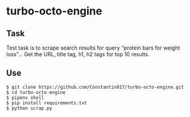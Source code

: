 # turbo-octo-engine

## Task

Test task is to scrape search results for query “protein bars for weight loss”...
Get the URL, title tag, h1, h2 tags for top 10 results.

## Use

```
$ git clone https://github.com/Constantin017/turbo-octo-engine.git
$ cd turbo-octo-engine
$ pipenv shell
$ pip install requirements.txt
$ python scrap.py
```
